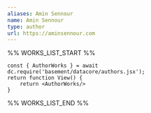 ```yaml
---
aliases: Amin Sennour
name: Amin Sennour
type: author
url: https://aminsennour.com
---
```



%% WORKS_LIST_START %%

```datacorejsx
const { AuthorWorks } = await dc.require('basement/datacore/authors.jsx');
return function View() {
    return <AuthorWorks/>
}
```
%% WORKS_LIST_END %%